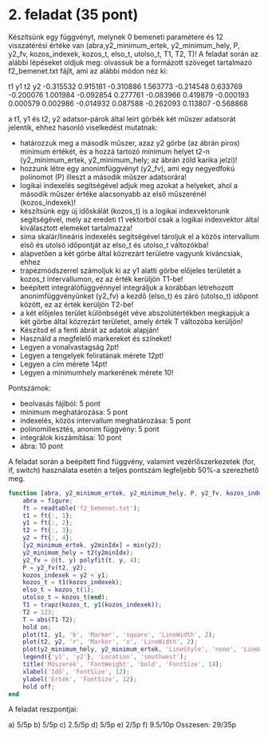 # 2. feladat (35 pont)

Készítsünk egy függvényt, melynek 0 bemeneti paramétere és 12 visszatérési értéke van (abra,y2_minimum_ertek, y2_minimum_hely, P, y2_fv, kozos_indexek, kozos_t, elso_t, utolso_t, T1, T2, T)! 
A feladat során az alábbi lépéseket oldjuk meg:
olvassuk be a formázott szöveget tartalmazó f2_bemenet.txt fájlt, ami az alábbi módon néz ki:

t1 y1 t2 y2
-0.315532 0.915181 -0.310886 1.563773
-0.214548 0.633769 -0.200076 1.001984
-0.092854 0.277761 -0.083966 0.419879
-0.000193 0.000579 0.002986 -0.014932
0.087588 -0.262093 0.113807 -0.568868

a t1, y1 és t2, y2 adatsor-párok által leírt görbék két műszer adatsorát jelentik, ehhez hasonló viselkedést mutatnak:

- határozzuk meg a második műszer, azaz y2 görbe (az ábrán piros) minimum értékét, és a hozzá tartozó minimum helyet t2-n (y2_minimum_ertek, y2_minimum_hely; az ábrán zöld karika jelzi)!
- hozzunk létre egy anonimfüggvényt (y2_fv), ami egy negyedfokú polinomot (P) illeszt a második műszer adatsorára!
- logikai indexelés segítségével adjuk meg azokat a helyeket, ahol a második műszer értéke alacsonyabb az első műszerénél (kozos_indexek)!
- készítsünk egy új időskálát (kozos_t) is a logikai indexvektorunk segítségével, mely az eredeti t1 vektorból csak a logikai indexvektor által kiválasztott elemeket tartalmazza!
- sima skalár/lineáris indexelés segítségével tároljuk el a közös intervallum első és utolsó időpontját az elso_t és utolso_t változókba!
- alapvetően a két görbe által közrezárt területre vagyunk kiváncsiak, ehhez
- trapézmódszerrel számoljuk ki az y1 alatti görbe előjeles területét a kozos_t intervallumon, ez az érték kerüljön T1-be!
- beépített integrálófüggvénnyel integráljuk a korábban létrehozott anonimfüggvényünket (y2_fv) a kezdő (elso_t) és záró (utolso_t) időpont között, ez az érték kerüljön T2-be!
- a két előjeles terület különbségét véve abszolútértékben megkapjuk a két görbe által közrezárt területet, amely érték T változóba kerüljön!
- Készítsd el a fenti ábrát az adatok alapján!
- Használd a megfelelő markereket és színeket!
- Legyen a vonalvastagság 2pt!
- Legyen a tengelyek feliratának mérete 12pt!
- Legyen a cím mérete 14pt!
- Legyen a minimumhely markerének mérete 10!

Pontszámok:
- beolvasás fájlból: 5 pont
- minimum meghatározása: 5 pont
- indexelés, közös intervallum meghatározása: 5 pont
- polinomillesztés, anonim függvény: 5 pont
- integrálok kiszámítása: 10 pont
- ábra: 10 pont

A feladat során a beépített find függvény, valamint vezérlőszerkezetek (for, if, switch) használata esetén a teljes pontszám legfeljebb 50%-a szerezhető meg.

```matlab
function [abra, y2_minimum_ertek, y2_minimum_hely, P, y2_fv, kozos_indexek, kozos_t, elso_t, utolso_t, T1, T2, T] = f2_2019_pentek_0810()
    abra = figure;
    ft = readtable('f2_bemenet.txt');
    t1 = ft{:, 1};
    y1 = ft{:, 2};
    t2 = ft{:, 3};
    y2 = ft{:, 4};
    [y2_minimum_ertek, y2minIdx] = min(y2);
    y2_minimum_hely = t2(y2minIdx);
    y2_fv = @(t, y) polyfit(t, y, 4);
    P = y2_fv(t2, y2);
    kozos_indexek = y2 < y1;
    kozos_t = t1(kozos_indexek);
    elso_t = kozos_t(1);
    utolso_t = kozos_t(end);
    T1 = trapz(kozos_t, y1(kozos_indexek));
    T2 = 123;
    T = abs(T1-T2);
    hold on;
    plot(t1, y1, 'b', 'Marker', 'square', 'LineWidth', 2);
    plot(t2, y2, 'r', 'Marker', 'x', 'LineWidth', 2);
    plot(y2_minimum_hely, y2_minimum_ertek, 'LineStyle', 'none', 'LineWidth', 2, 'Marker', 'o', 'MarkerEdgeColor', 'g', 'MarkerSize', 10);
    legend({'y1', 'y2'}, 'Location', 'southwest');
    title('Műszerek', 'FontWeight', 'bold', 'FontSize', 14);
    xlabel('Idő', 'FontSize', 12);
    ylabel('Érték', 'FontSize', 12);
    hold off;
end
```

A feladat reszpontjai:

a) 5/5p
b) 5/5p
c) 2.5/5p
d) 5/5p
e) 2/5p
f) 9.5/10p
Osszesen: 29/35p
